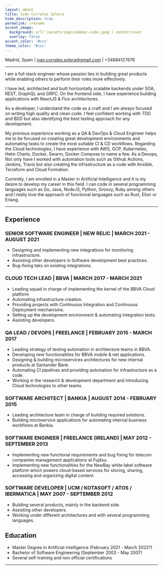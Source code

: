 ```yaml
---
layout: about
title: Iván Corrales Solera
hide_description: true
permalink: /resume
accent_image: 
  background: url('/assets/img/sidebar-code.jpeg') center/cover
  overlay: false
accent_color: '#ccc'
theme_color: '#ccc'
---
```


Madrid, Spain | ivan.corrales.solera@gmail.com | +34684127676

---

I am a full stack engineer whose passion lies in building great products while enabling others to perform their roles more effectively. 

I have led, architected and built horizontally scalable backends under SOA, REST, GraphQL and GRPC. On the frontend side, I have experience building applications with ReactJS & Flux architectures.

As a developer, I understand the code as a craft and I am always focused on writing high quality and clean code. I feel confident working with TDD and BDD but also identifying the best testing approach for any development.

My previous experience working as a QA & DevOps & Cloud Engineer helps me to be focused on creating great development environments and automating tasks to create the most suitable CI & CD workflows.
Regarding the Cloud technologies, I have experience with AWS, GCP, Kubernetes, Helm Charts, Docker, Swarm, Docker Compose to name a few.
As a Devops, Not only have I worked with automation tools such as Github Actions, Jenkins, Travis but also creating the infrastructure as a code with Ansible, Terraform and Cloud Formation.

Currently, I am enrolled in a Master in Artificial Intelligence and It is my desire to develop my career in this field. I can code in several programming languages such as Go, Java, NodeJS, Python, Groovy, Ruby among others and I really love the approach of functional languages such as Rust, Elixir or Erlang.

---

## Experience

### SENIOR SOFTWARE ENGINEER  | NEW RELIC | MARCH 2021 - AUGUST 2021
  - Designing and implementing  new integrations for monitoring infrastructure.
  - Assisting other developers in Software development best practices. 
  - Bug-fixing taks on existing integrations.

### CLOUD TECH LEAD  | BBVA | MARCH 2017 - MARCH 2021
  - Leading squad in charge  of implementing the kernel of the BBVA Cloud platform
  - Automating infrastructure creation.
  - Providing projects with Continuous Integration and  Continuous Deployment mechanisms. 
  - Setting up the development environment & automating integration tests.
  - Assisting developers.

### QA LEAD / DEVOPS  |  FREELANCE | FEBRUARY 2015 - MARCH 2017
  - Leading strategy of testing automation in architecture teams in BBVA.
  - Developing new functionalities for BBVA mobile & net applications.
  - Designing & building microservices architectures for new internal products at Santander Bank.
  - Automating CI pipelines and providing automation for infrastructure as a code.  
  - Working in the research & development department and introducing Cloud technologies to other teams. 

### SOFTWARE ARCHITECT  |  BANKIA | AUGUST 2014 - FEBRUARY 2015
  - Leading architecture team in charge of building required solutions. 
  - Building microservice applications for automating  internal business workflows  at Bankia. 

### SOFTWARE ENGINEER  |  FREELANCE (IRELAND) | MAY 2012 - SEPTEMBER 2013
  - Implementing new functional requirements and bug fixing for telecom companies management applications at Fujitsu.
  - Implementing new functionalities for the NewBay white label software platform which powers cloud-based services for storing, sharing, accessing and organizing digital content.

### SOFTWARE DEVELOPER  |  UCM / KOTASOFT / ATOS / IBERMATICA | MAY 2007 - SEPTEMBER 2012
  - Building several products, mainly in the backend side.
  - Assisting other developers.
  - Working under different architectures and with several programming languages.


## Education
- Master Degree in Artificial intelligence (February 2021 -  March 2022?)
- Bachelor of Software Engineering (September 2003 - May 2007)
- Several self-training and non official certifications

---
<!-- 
## Skills (In progress)

### Cloud technologies
More than 6 years of experience working with **docker**, not only for deploying services but also to setup development environments. I've setup multiple integration tests by taking advantage of **docker-compose**. I've deployed services onto AWS, Kuberntes and GCP. 

### Programming languages 
I can code in several programming languages such as Java, Python, Javascript, Groovy, Scala, Ruby Elixir, PHP among others although the latests 5 years I've mainly worked with Go.

### Software development
Design patterns, clean code, TDD, BDD. Continuous integration, Continuous deployment

### API Development 
I have great experiences building API's with SOAP, REST, GraphQL, Grpc. I've also built microservices architectures 

### Methodologies 
I have more than 8 years of experience working with Agile methodologies (Scrum, Kanban, Squads, Guilds)

### Databases 
MongoDB 

### Infrastructure 
Ansible, Terraform, Cloud formation
-->